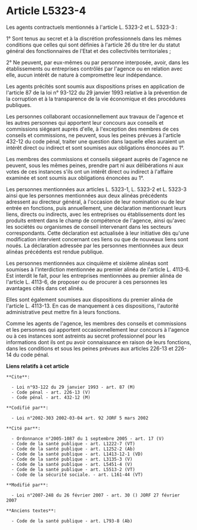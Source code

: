 # Article L5323-4

Les agents contractuels mentionnés à l'article L. 5323-2 et L. 5323-3 :

1° Sont tenus au secret et à la discrétion professionnels dans les mêmes conditions que celles qui sont définies à l'article
26 du titre Ier du statut général des fonctionnaires de l'Etat et des collectivités territoriales ;

2° Ne peuvent, par eux-mêmes ou par personne interposée, avoir, dans les établissements ou entreprises contrôlés par l'agence
ou en relation avec elle, aucun intérêt de nature à compromettre leur indépendance.

Les agents précités sont soumis aux dispositions prises en application de l'article 87 de la loi n° 93-122 du 29 janvier 1993
relative à la prévention de la corruption et à la transparence de la vie économique et des procédures publiques.

Les personnes collaborant occasionnellement aux travaux de l'agence et les autres personnes qui apportent leur concours aux
conseils et commissions siégeant auprès d'elle, à l'exception des membres de ces conseils et commissions, ne peuvent, sous
les peines prévues à l'article 432-12 du code pénal, traiter une question dans laquelle elles auraient un intérêt direct ou
indirect et sont soumises aux obligations énoncées au 1°.

Les membres des commissions et conseils siégeant auprès de l'agence ne peuvent, sous les mêmes peines, prendre part ni aux
délibérations ni aux votes de ces instances s'ils ont un intérêt direct ou indirect à l'affaire examinée et sont soumis aux
obligations énoncées au 1°.

Les personnes mentionnées aux articles L. 5323-1, L. 5323-2 et L. 5323-3 ainsi que les personnes mentionnées aux deux alinéas
précédents adressent au directeur général, à l'occasion de leur nomination ou de leur entrée en fonctions, puis annuellement,
une déclaration mentionnant leurs liens, directs ou indirects, avec les entreprises ou établissements dont les produits
entrent dans le champ de compétence de l'agence, ainsi qu'avec les sociétés ou organismes de conseil intervenant dans les
secteurs correspondants. Cette déclaration est actualisée à leur initiative dès qu'une modification intervient concernant ces
liens ou que de nouveaux liens sont noués. La déclaration adressée par les personnes mentionnées aux deux alinéas précédents
est rendue publique.

Les personnes mentionnées aux cinquième et sixième alinéas sont soumises à l'interdiction mentionnée au premier alinéa de
l'article L. 4113-6. Est interdit le fait, pour les entreprises mentionnées au premier alinéa de l'article L. 4113-6, de
proposer ou de procurer à ces personnes les avantages cités dans cet alinéa.

Elles sont également soumises aux dispositions du premier alinéa de l'article L. 4113-13. En cas de manquement à ces
dispositions, l'autorité administrative peut mettre fin à leurs fonctions.

Comme les agents de l'agence, les membres des conseils et commissions et les personnes qui apportent occasionnellement leur
concours à l'agence ou à ces instances sont astreints au secret professionnel pour les informations dont ils ont pu avoir
connaissance en raison de leurs fonctions, dans les conditions et sous les peines prévues aux articles 226-13 et 226-14 du
code pénal.

**Liens relatifs à cet article**

	**Cite**:

	  - Loi n°93-122 du 29 janvier 1993 - art. 87 (M)
	  - Code pénal - art. 226-13 (V)
	  - Code pénal - art. 432-12 (M)

	**Codifié par**:

	  - Loi n°2002-303 2002-03-04 art. 92 JORF 5 mars 2002

	**Cité par**:

	  - Ordonnance n°2005-1087 du 1 septembre 2005 - art. 17 (V)
	  - Code de la santé publique - art. L1222-7 (VT)
	  - Code de la santé publique - art. L1252-2 (Ab)
	  - Code de la santé publique - art. L1413-12-1 (VD)
	  - Code de la santé publique - art. L3135-3 (V)
	  - Code de la santé publique - art. L5451-4 (V)
	  - Code de la santé publique - art. L5513-2 (VT)
	  - Code de la sécurité sociale. - art. L161-44 (VT)

	**Modifié par**:

	  - Loi n°2007-248 du 26 février 2007 - art. 30 () JORF 27 février 2007

	**Anciens textes**:

	  - Code de la santé publique - art. L793-8 (Ab)
